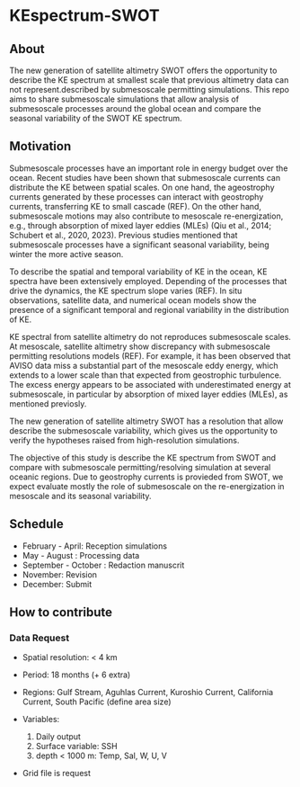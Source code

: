 # KEspectrum-SWOT
## About 
The new generation of satellite altimetry SWOT offers the opportunity to describe the KE spectrum at smallest scale that previous altimetry data can not represent.described by submesoscale permitting simulations. This repo aims to share submesoscale simulations that allow analysis of submesoscale processes around the global ocean and compare the seasonal variability of the SWOT KE spectrum. 

## Motivation
Submesoscale processes have an important role in  energy budget over the ocean. Recent studies have been shown that submesoscale currents can distribute the KE between spatial scales. On one hand, the ageostrophy currents generated by these processes can interact with geostrophy currents, transferring KE to small cascade (REF). On the other hand, submesoscale motions may also contribute to mesoscale re-energization, e.g., through absorption of mixed layer eddies (MLEs) (Qiu et al., 2014; Schubert et al., 2020, 2023).  Previous studies mentioned that submesoscale processes have a significant seasonal variability, being winter the more active season.

To describe the spatial and temporal variability of KE in the ocean, KE spectra have been extensively employed.  Depending of the processes that drive the dynamics, the KE spectrum slope varies (REF). In situ observations, satellite data, and numerical ocean models show the presence of a significant temporal and regional variability in the distribution of KE. 

KE spectral from satellite altimetry do not  reproduces submesoscale scales. At mesoscale, satellite altimetry show discrepancy with submesoscale permitting resolutions models (REF). For example, it has been observed that AVISO data miss a substantial part of the mesoscale eddy energy, which extends to a lower scale than that expected from geostrophic turbulence. The excess energy appears to be associated with underestimated energy at submesoscale, in particular by absorption of mixed layer eddies (MLEs), as mentioned previosly.

The new generation of satellite altimetry SWOT has a resolution that allow describe the submesoscale variability, which gives us the opportunity to verify the hypotheses raised from high-resolution simulations.

The objective of this study is describe the KE spectrum from SWOT and compare with submesoscale permitting/resolving simulation at several oceanic regions. Due to geostrophy currents is provieded from SWOT, we expect evaluate mostly the role of submesoscale on the re-energization in mesoscale and its seasonal variability.

## Schedule
* February - April: Reception simulations
* May - August : Processing data
* September - October : Redaction manuscrit
* November: Revision
* December: Submit
  
## How to contribute

### Data Request
* Spatial resolution: < 4 km
* Period: 18 months (+ 6 extra)
* Regions: Gulf Stream, Aguhlas Current, Kuroshio Current, California Current, South Pacific (define area size)
* Variables:
  1) Daily output
  2) Surface variable: SSH
  3) depth < 1000 m: Temp, Sal, W, U, V

* Grid file is request
